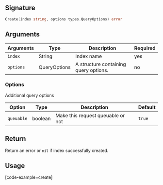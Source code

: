 ## Signature

``` go
Create(index string, options types.QueryOptions) error
```

## Arguments

| Arguments     | Type        | Description                            | Required
|---------------|-------------|----------------------------------------|----------
| ``index``     | String      | Index name               | yes
| ``options``   | QueryOptions | A structure containing query options. | no

### __Options__

Additional query options

| Option   | Type    | Description                       | Default |
| -------- | ------- | --------------------------------- | ------- |
| `queuable` | boolean | Make this request queuable or not | `true`    |

## Return

Return an error or `nil` if index successfully created.

## Usage

[code-example=create]